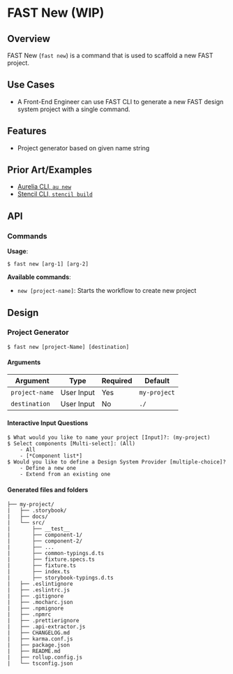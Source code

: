 # FAST New (WIP)

## Overview
FAST New (`fast new`) is a command that is used to scaffold a new FAST project.

## Use Cases
- A Front-End Engineer can use FAST CLI to generate a new FAST design system project with a single command.

## Features
- Project generator based on given name string

## Prior Art/Examples
- [Aurelia CLI, `au new`](https://aurelia.io/docs/cli/basics/)
- [Stencil CLI, `stencil build`](https://stenciljs.com/docs/cli)

## API

### Commands

**Usage**:
```
$ fast new [arg-1] [arg-2]
 ```
 
**Available commands**:
- `new [project-name]`: Starts the workflow to create new project

## Design

### Project Generator
```
$ fast new [project-Name] [destination]
```

#### Arguments
| Argument         | Type              | Required | Default        |
|------------------|-------------------|----------|----------------|
|`project-name`    | User Input        | Yes      | `my-project` |
|`destination`     | User Input        | No       | `./`           |

#### Interactive Input Questions

```
$ What would you like to name your project [Input]?: (my-project)
$ Select components [Multi-select]: (All)
    - All
    - [*Component list*]
$ Would you like to define a Design System Provider [multiple-choice]?
    - Define a new one
    - Extend from an existing one
```

#### Generated files and folders
```
├── my-project/
|   ├── .storybook/
|   ├── docs/
|   └── src/
|       ├── __test__
|       ├── component-1/
|       ├── component-2/
|       ├── ...
|       ├── common-typings.d.ts
|       ├── fixture.specs.ts
|       ├── fixture.ts
|       ├── index.ts
|       ├── storybook-typings.d.ts
|   ├── .eslintignore
|   ├── .eslintrc.js
|   ├── .gitignore
|   ├── .mocharc.json
|   ├── .npmignore
|   ├── .npmrc
|   ├── .prettierignore
|   ├── .api-extractor.js
|   ├── CHANGELOG.md
|   ├── karma.conf.js
|   ├── package.json
|   ├── README.md
|   ├── rollup.config.js
|   └── tsconfig.json
```
